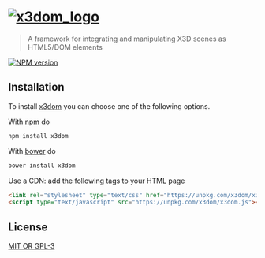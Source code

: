 # [![x3dom_logo](http://www.x3dom.org/wp-content/themes/x3domnew/x3dom_logo.png)][x3dom]

> A framework for integrating and manipulating X3D scenes as HTML5/DOM elements

[![NPM version](https://badge.fury.io/js/x3dom.svg)](http://badge.fury.io/js/x3dom)

## Installation

To install [x3dom] you can choose one of the following options.

With [npm] do

```bash
npm install x3dom
```

With [bower] do

```bash
bower install x3dom
```

Use a CDN: add the following tags to your HTML page

```html
<link rel="stylesheet" type="text/css" href="https://unpkg.com/x3dom/x3dom.css">
<script type="text/javascript" src="https://unpkg.com/x3dom/x3dom.js"></script>
```

## License

[MIT OR GPL-3](https://github.com/x3dom/x3dom/blob/master/LICENSE)

[bower]: http://bower.io/ "bower"
[npm]: https://npmjs.org/ "npm"
[x3dom]: http://x3dom.org "x3dom"

